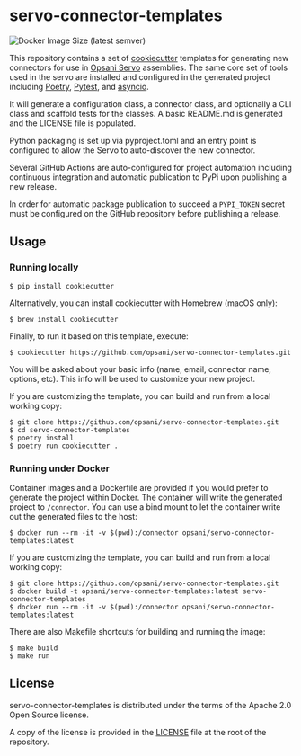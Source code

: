 # servo-connector-templates
![Docker Image Size (latest semver)](https://img.shields.io/docker/image-size/opsani/servo-connector-templates)

This repository contains a set of [cookiecutter](https://github.com/audreyr/cookiecutter) templates 
for generating new connectors for use in [Opsani Servo](https://github.com/opsani/servox) assemblies. 
The same core set of tools used in the servo are installed and configured in the generated project 
including [Poetry](https://python-poetry.org/), [Pytest](https://docs.pytest.org/en/stable/), 
and [asyncio](https://asyncio.readthedocs.io/en/latest/).

It will generate a configuration class, a connector class, and optionally a
CLI class and scaffold tests for the classes. A basic README.md is generated
and the LICENSE file is populated.

Python packaging is set up via pyproject.toml and an entry point
is configured to allow the Servo to auto-discover the new connector.

Several GitHub Actions are auto-configured for project automation including continuous
integration and automatic publication to PyPi upon publishing a new release.

In order for automatic package publication to succeed a `PYPI_TOKEN` secret must be configured
on the GitHub repository before publishing a release.

## Usage

### Running locally

```console
$ pip install cookiecutter
```

Alternatively, you can install cookiecutter with Homebrew (macOS only):

```console
$ brew install cookiecutter
```

Finally, to run it based on this template, execute:

```console
$ cookiecutter https://github.com/opsani/servo-connector-templates.git
```

You will be asked about your basic info (name, email, connector name, options, etc). This info will be used to customize your new project.

If you are customizing the template, you can build and run from a local working copy:

```console
$ git clone https://github.com/opsani/servo-connector-templates.git
$ cd servo-connector-templates
$ poetry install
$ poetry run cookiecutter .
```

### Running under Docker

Container images and a Dockerfile are provided if you would prefer to generate the project within Docker. 
The container will write the generated project to `/connector`. You can use a bind mount to let the 
container write out the generated files to the host:

```console
$ docker run --rm -it -v $(pwd):/connector opsani/servo-connector-templates:latest
```

If you are customizing the template, you can build and run from a local working copy:

```console
$ git clone https://github.com/opsani/servo-connector-templates.git
$ docker build -t opsani/servo-connector-templates:latest servo-connector-templates
$ docker run --rm -it -v $(pwd):/connector opsani/servo-connector-templates:latest
```

There are also Makefile shortcuts for building and running the image:

```console
$ make build
$ make run
```

## License

servo-connector-templates is distributed under the terms of the Apache 2.0 Open Source license.

A copy of the license is provided in the [LICENSE](LICENSE) file at the root of the repository.
